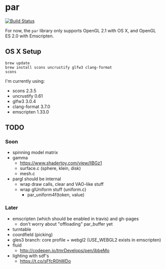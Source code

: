 # par

[![Build Status](https://travis-ci.org/prideout/par.svg?branch=master)](https://travis-ci.org/prideout/par)

For now, the `par` library only supports OpenGL 2.1 with OS X, and OpenGL ES 2.0 with Emscripten.

## OS X Setup

```
brew update
brew install scons uncrustify glfw3 clang-format
scons
```

I'm currently using:
- scons 2.3.5
- uncrustify 0.61
- glfw3 3.0.4
- clang-format 3.7.0
- emscripten 1.33.0

## TODO

### Soon

- spinning model matrix
- gamma
    - https://www.shadertoy.com/view/llBGz1
    - surface.c (sphere, klein, disk)
    - mesh.c
- pargl should be internal
    - wrap draw calls, clear and VAO-like stuff
    - wrap glUniform stuff (uniform.c)
        - par_uniform4f(token, value)

### Later

- emscripten (which should be enabled in travis) and gh-pages
    - don't worry about "offloading" par_buffer yet
- turntable
- coordfield (picking)
- gles3 branch: core profile + webgl2 (USE_WEBGL2 exists in emscripten)
- fluid
    - http://codepen.io/tmrDevelops/pen/jbbeMo
- lighting with sdf's
    - https://t.co/sFfcR0hWDo
